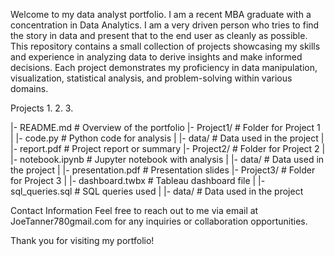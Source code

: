 Welcome to my data analyst portfolio. I am a recent MBA graduate with a concentration in Data Analytics. I am a very driven person who tries to find the story in data and present that to the end user as cleanly as possible. This repository contains a small collection of projects showcasing my skills and experience in analyzing data to derive insights and make informed decisions. Each project demonstrates my proficiency in data manipulation, visualization, statistical analysis, and problem-solving within various domains.

Projects
1. 
2. 
3. 

|- README.md             # Overview of the portfolio
|- Project1/             # Folder for Project 1
|   |- code.py           # Python code for analysis
|   |- data/             # Data used in the project
|   |- report.pdf        # Project report or summary
|- Project2/             # Folder for Project 2
|   |- notebook.ipynb    # Jupyter notebook with analysis
|   |- data/             # Data used in the project
|   |- presentation.pdf  # Presentation slides
|- Project3/             # Folder for Project 3
|   |- dashboard.twbx    # Tableau dashboard file
|   |- sql_queries.sql   # SQL queries used
|   |- data/             # Data used in the project

Contact Information
Feel free to reach out to me via email at JoeTanner780gmail.com for any inquiries or collaboration opportunities.

Thank you for visiting my portfolio!
